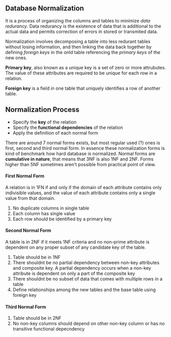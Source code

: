 ## Database Normalization
It is a process of organizing the columns and tables to minimize *data redurancy*. Data redurancy is the existence of data that is additional to the actual data and permits correction of errors in stored or transmited data.

Normalization involves decomposing a table into less redurant tables without losing information, and then linking the data back together by defining *foreign keys* in the onld table referencing the *primary keys* of the new ones.

**Primary key**, also known as a unique key is a set of zero or more attrubutes. The value of these attributes are required to be unique for each row in a relation.

**Foreign key** is a field in one table that uniquely identifies a row of another table.

## Normalization Process
- Specify the **key** of the relation
- Specify the **functional dependencies** of the relation
- Apply the definition of each normal form

There are around 7 normal forms exists, but most regular used (?) ones is first, second and third normal form. In essence these normalization forms is kind of benchmark how hard database is normalized. Normal forms are **cumulative in nature**, that means that 3NF is also 1NF and 2NF. Forms higher than 5NF sometimes aren't possible from practical point of view.

#### First Normal Form
A relation is in 1FN if and only if the domain of each attribute contains only indivisible values, and the value of each attribute contains only a single value from that domain.

1. No duplicate columns in single table
2. Each column has single value
3. Each row should be identified by a primary key

#### Second Normal Form
A table is in 2NF if it meets 1NF criteria and no non-prime attribute is dependent on any proper subset of any candidate key of the table.

1. Table should be in 1NF
2. There shouldnt be no partial dependency between non-key attributes and composite key. A partial dependency occurs when a non-key attribute is dependent on only a part of the composite key
3. There shouldnt be no subset of data that comes with multiple rows in a table
4. Define relationships among the new tables and the base table using foreign key

#### Third Normal Form
1. Table should be in 2NF
2. No non-key columns should depend on other non-key column or has no transitive functional depecndency